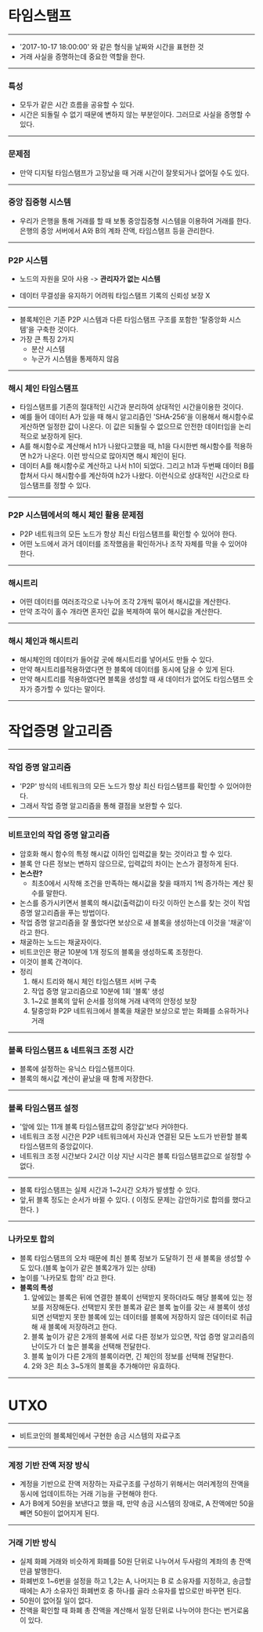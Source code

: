 # 타임스탬프

---

- '2017-10-17 18:00:00' 와 같은 형식을 날짜와 시간을 표현한 것
- 거래 사실을 증명하는데 중요한 역할을 한다.

---

### 특성

- 모두가 같은 시간 흐름을 공유할 수 있다.
- 시간은 되돌릴 수 없기 때문에 변하지 않는 부분읻이다. 그러므로 사실을 증명할 수 있다.

---

### 문제점

- 만약 디지털 타임스탬프가 고장났을 때 거래 시간이 잘못되거나 없어질 수도 있다.

---

### 중앙 집중형 시스템

- 우리가 은행을 통해 거래를 할 때 보통 중앙집중형 시스템을 이용하여 거래를 한다. 은행의 중앙 서버에서 A와 B의 계좌 잔액, 타임스탬프 등을 관리한다.

---

### P2P 시스템

- 노드의 자원을 모아 사용 -> **관리자가 없는 시스템**

- 데이터 무결성을 유지하기 어려워 타임스탬프 기록의 신뢰성 보장 X

---

- 블록체인은 기존 P2P 시스템과 다른 타임스탬프 구조를 포함한 '탈중앙화 시스템'을 구축한 것이다.
- 가장 큰 특징 2가지
  - 분산 시스템
  - 누군가 시스템을 통제하지 않음

---

### 해시 체인 타임스탬프

- 타임스탬프를 기존의 절대적인 시간과 분리하여 상대적인 시간을이용한 것이다.
- 예를 들어 데이터 A가 있을 때 해시 알고리즘인 'SHA-256'을 이용해서 해시함수로 게산하면 일정한 값이 나온다. 이 값은 되돌릴 수 없으므로 안전한 데이터임을 논리적으로 보장하게 된다.
- A를 해시함수로 계산해서 h1가 나왔다고했을 때, h1을 다시한번 해시함수를 적용하면 h2가 나온다. 이런 방식으로 많아지면 해시 체인이 된다.
- 데이터 A를 해시함수로 계산하고 나서 h1이 되었다. 그리고 h1과 두번째 데이터 B를 합쳐서 다시 해시함수를 계산하여 h2가 나왔다. 이런식으로 상대적인 시간으로 타임스탬프를 정할 수 있다.

---

### P2P 시스템에서의 해시 체인 활용 문제점

- P2P 네트워크의 모든 노드가 항상 최신 타임스탬프를 확인할 수 있어야 한다.
- 어떤 노드에서 과거 데이터를 조작했음을 확인하거나 조작 자체를 막을 수 있어야 한다.

---

### 해시트리

- 어떤 데이터를 여러조각으로 나누어 조각 2개씩 묶어서 해시값을 계산한다.
- 만약 조각이 홀수 개라면 혼자인 값을 복제하여 묶어 해시값을 계산한다.

---

### 해시 체인과 해시트리

- 해시체인의 데이터가 들어갈 곳에 해시트리를 넣어서도 만들 수 있다.
- 만약 해시트리를적용하였다면 한 블록에 데이터를 동시에 담을 수 있게 된다.
- 만약 해시트리를 적용하였다면 블록을 생성할 때 새 데이터가 없어도 타임스탬프 숫자가 증가할 수 있다는 말이다.

---



# 작업증명 알고리즘

---

### 작업 증명 알고리즘

- 'P2P' 방식의 네트워크의 모든 노드가 항상 최신 타임스탬프를 확인할 수 있어야한다.
- 그래서 작업 증명 알고리즘을 통해 결점을 보완할 수 있다.

---

### 비트코인의 작업 증명 알고리즘

- 암호화 해시 함수의 특정 해시값 이하인 입력값을 찾는 것이라고 할 수 있다.
- 블록 안 다른 정보는 변하지 않으므로, 입력값의 차이는 논스가 결정하게 된다.
- **논스란?**
  - 최초0에서 시작해 조건을 만족하는 해시값을 찾을 때까지 1씩 증가하는 계산 횟수를 말한다.
- 논스를 증가시키면서 블록의 해시값(출력값)이 타깃 이하인 논스를 찾는 것이 작업 증명 알고리즘을 푸는 방법이다.
- 작업 증명 알고리즘을 잘 풀었다면 보상으로 새 블록을 생성하는데 이것을 '채굴'이라고 한다.
- 채굴하는 노드는 채굴자이다.
- 비트코인은 평균 10분에 1개 정도의 블록을 생성하도록 조정한다.
- 이것이 블록 간격이다.
- 정리
  1. 해시 트리와 해시 체인 타임스탬프 서버 구축
  2. 작업 증명 알고리즘으로 10분에 1회 '블록' 생성
  3. 1~2로 블록의 앞뒤 순서를 정의해 거래 내역의 안정성 보장
  4. 탈중앙화 P2P 네트워크에서 블록을 채굴한 보상으로 받는 화폐를 소유하거나 거래

---

### 블록 타임스탬프 & 네트워크 조정 시간

- 블록에 설정하는 유닉스 타임스탬프이다.
- 블록의 해시값 계산이 끝났을 때 함께 저장한다.

---

### 블록 타임스탬프 설정

- '앞에 있는 11개 블록 타임스탬프값의 중앙값'보다 커야한다.
- 네트워크 조정 시간은 P2P 네트워크에서 자신과 연결된 모든 노드가 반환할 블록 타임스탬프의 중앙값이다.
- 네트워크 조정 시간보다 2시간 이상 지난 시각은 블록 타임스탬프값으로 설정할 수 없다.

---

- 블록 타임스탬프는 실제 시간과 1~2시간 오차가 발생할 수 있다.
- 앞,뒤 블록 정도는 순서가 바뀔 수 있다. ( 이정도 문제는 감안하기로 합의를 했다고 한다. )

---

### 나카모토 합의

- 블록  타임스탬프의 오차 때문에 최신 블록 정보가 도달하기 전 새 블록을 생성할 수도 있다.(블록 높이가 같은 블록2개가 있는 상태)
- 높이를 '나카모토 합의' 라고 한다. 
- **블록의 특성**
  1. 앞에있는 블록은 뒤에 연결한 블록이 선택받지 못하더라도 해당 블록에 있는 정보를 저장해둔다. 선택받지 못한 블록과 같은 블록 높이를 갖는 새 블록이 생성되면 선택받지 못한 블록에 있는 데이터를 블록에 저장하지 않은 데이터로 취급해 새 블록에 저장하려고 한다.
  2. 블록 높이가 같은 2개의 블록에 서로 다른 정보가 있으면, 작업 증명 알고리즘의 난이도가 더 높은 블록을 선택해 전달한다. 
  3. 블록 높이가 다른 2개의 블록이라면, 긴 체인의 정보를 선택해 전달한다.
  4. 2와 3은 최소 3~5개의 블록을 추가해야만 유효하다.

---





# UTXO

---

- 비트코인의 블록체인에서 구현한 송금 시스템의 자료구조

---

### 계정 기반 잔액 저장 방식

- 계정을 기반으로 잔액 저장하는 자료구조를 구성하기 위해서는 여러계정의 잔액을 동시에 업데이트하는 거래 기능을 구현해야 한다.
- A가 B에게 50원을 보낸다고 했을 때, 만약 송금 시스템의 장애로, A 잔액에만 50을 빼면 50원이 없어지게 된다. 

---

### 거래 기반 방식

- 실제 화폐 거래와 비슷하게 화폐를 50원 단위로 나누어서 두사람의 계좌의 총 잔액만큼 발행한다. 
- 화폐번호 1~6번을 설정을 하고 1,2는 A, 나머지는 B 로 소유자를 지정하고, 송금할 때에는 A가 소유자인 화폐번호 중 하나를 골라 소유자를 밥으로만 바꾸면 된다.
- 50원이 없어질 일이 없다.
- 잔액을 확인할 때 화폐 총 잔액을 계산해서 일정 단위로 나누어야 한다는 번거로움이 있다.

